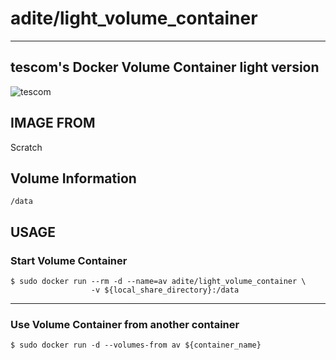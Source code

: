 # adite/light_volume_container
---
## tescom's Docker Volume Container light version
![tescom](https://en.gravatar.com/userimage/96759029/aa4308f795041de37cc2fedf0d1071ca?size=128)

## IMAGE FROM
Scratch

## Volume Information
```shell
/data
```

## USAGE
### Start Volume Container
```shell
$ sudo docker run --rm -d --name=av adite/light_volume_container \
                  -v ${local_share_directory}:/data
```
---
### Use Volume Container from another container
```shell
$ sudo docker run -d --volumes-from av ${container_name}
```
